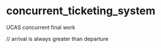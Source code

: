# concurrent_ticketing_system
UCAS concurrent final work


// arrival is always greater than departure
